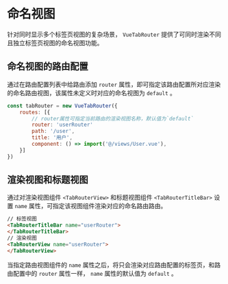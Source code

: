 # 命名视图

针对同时显示多个标签页视图的复杂场景， `VueTabRouter` 提供了可同时渲染不同且独立标签页视图的命名视图功能。

## 命名视图的路由配置

通过在路由配置列表中给路由添加 `router` 属性，即可指定该路由配置所对应渲染的命名路由视图，该属性未定义时对应的命名视图为 `default` 。

```javascript
const tabRouter = new VueTabRouter({
    routes: [{
        // router属性可指定当前路由的渲染视图名称，默认值为`default`
        router: 'userRouter'
        path: '/user',
        title: '用户',
        component: () => import('@/views/User.vue'),
    }]
})
```

## 渲染视图和标题视图

通过对渲染视图组件 `<TabRouterView>` 和标题视图组件 `<TabRouterTitleBar>` 设置 `name` 属性，可指定该视图组件渲染对应的命名路由路由。

```HTML
// 标签视图
<TabRouterTitleBar name="userRouter">
</TabRouterTitleBar>
// 渲染视图
<TabRouterView name="userRouter">
</TabRouterView>
```

当指定路由视图组件的 `name` 属性之后，将只会渲染对应路由配置的标签页，和路由配置中的 `router` 属性一样， `name` 属性的默认值为 `default` 。
